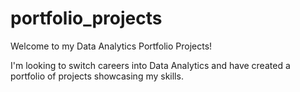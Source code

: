 # portfolio_projects
Welcome to my Data Analytics Portfolio Projects!

I'm looking to switch careers into Data Analytics and have created a portfolio of projects showcasing my skills. 
